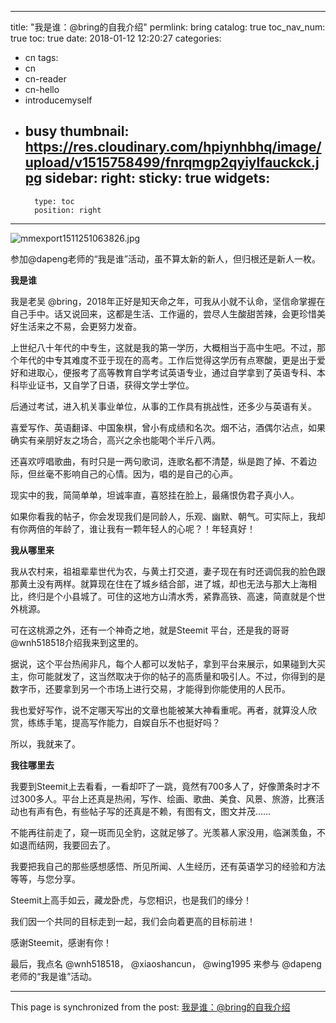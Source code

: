 
---
title: "我是谁：@bring的自我介绍"
permlink: bring
catalog: true
toc_nav_num: true
toc: true
date: 2018-01-12 12:20:27
categories:
- cn
tags:
- cn
- cn-reader
- cn-hello
- introducemyself
- busy
thumbnail: https://res.cloudinary.com/hpiynhbhq/image/upload/v1515758499/fnrqmgp2qyiylfauckck.jpg
sidebar:
    right:
        sticky: true
widgets:
    -
        type: toc
        position: right
---


![mmexport1511251063826.jpg](https://res.cloudinary.com/hpiynhbhq/image/upload/v1515758499/fnrqmgp2qyiylfauckck.jpg)




参加@dapeng老师的“我是谁”活动，虽不算太新的新人，但归根还是新人一枚。

**我是谁**

我是老吴 @bring，2018年正好是知天命之年，可我从小就不认命，坚信命掌握在自己手中。话又说回来，这都是生活、工作逼的，尝尽人生酸甜苦辣，会更珍惜美好生活来之不易，会更努力发奋。

上世纪八十年代的中专生，这就是我的第一学历，大概相当于高中生吧。不过，那个年代的中专其难度不亚于现在的高考。工作后觉得这学历有点寒酸，更是出于爱好和进取心，便报考了高等教育自学考试英语专业，通过自学拿到了英语专科、本科毕业证书，又自学了日语，获得文学士学位。

后通过考试，进入机关事业单位，从事的工作具有挑战性，还多少与英语有关。

喜爱写作、英语翻译、中国象棋，曾小有成绩和名次。烟不沾，酒偶尔沾点，如果确实有亲朋好友之场合，高兴之余也能喝个半斤八两。

还喜欢哼唱歌曲，有时只是一两句歌词，连歌名都不清楚，纵是跑了掉、不着边际，但丝毫不影响自己的心情。因为，唱的是自己的心声。

现实中的我，简简单单，坦诚率直，喜怒挂在脸上，最痛恨伪君子真小人。

如果你看我的帖子，你会发现我们是同龄人，乐观、幽默、朝气。可实际上，我却有你两倍的年龄了，谁让我有一颗年轻人的心呢？！年轻真好！

**我从哪里来**

我从农村来，祖祖辈辈世代为农，与黄土打交道，妻子现在有时还调侃我的脸色跟那黄土没有两样。就算现在住在了城乡结合部，进了城，却也无法与那大上海相比，终归是个小县城了。可住的这地方山清水秀，紧靠高铁、高速，简直就是个世外桃源。

可在这桃源之外，还有一个神奇之地，就是Steemit 平台，还是我的哥哥 @wnh518518介绍我来到这里的。

据说，这个平台热闹非凡，每个人都可以发帖子，拿到平台来展示，如果碰到大买主，你可能就发了，这当然取决于你的帖子的高质量和吸引人。不过，你得到的是数字币，还要拿到另一个市场上进行交易，才能得到你能使用的人民币。

我也爱好写作，说不定哪天写出的文章也能被某大神看重呢。再者，就算没人欣赏，练练手笔，提高写作能力，自娱自乐不也挺好吗？

所以，我就来了。

**我往哪里去**

我要到Steemit上去看看，一看却吓了一跳，竟然有700多人了，好像萧条时才不过300多人。平台上还真是热闹，写作、绘画、歌曲、美食、风景、旅游，比赛活动也有声有色，有些帖子写的还真是不赖，有图有文，图文并茂……

不能再往前走了，窥一斑而见全豹，这就足够了。光羡慕人家没用，临渊羡鱼，不如退而结网，我要回去了。

我要把我自己的那些感想感悟、所见所闻、人生经历，还有英语学习的经验和方法等等，与您分享。

Steemit上高手如云，藏龙卧虎，与您相识，也是我们的缘分！

我们因一个共同的目标走到一起，我们会向着更高的目标前进！

感谢Steemit，感谢有你！

最后，我点名 @wnh518518， @xiaoshancun， @wing1995 来参与 @dapeng 老师的“我是谁”活动。

- - -

This page is synchronized from the post: [我是谁：@bring的自我介绍](https://steemit.com/@bring/bring)
